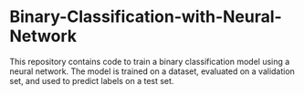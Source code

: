 # Binary-Classification-with-Neural-Network
This repository contains code to train a binary classification model using a neural network. The model is trained on a dataset, evaluated on a validation set, and used to predict labels on a test set. 
